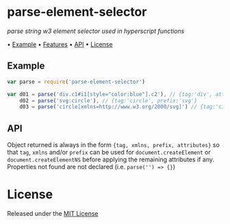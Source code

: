 <!-- markdownlint-disable MD004 MD007 MD010 MD041 MD022 MD024 MD032 MD036 -->

# parse-element-selector

*parse string w3 element selector used in hyperscript functions*

• [Example](#example) • [Features](#features) • [API](#api) • [License](#license)

## Example

```javascript
var parse = require('parse-element-selector')

var d01 = parse('div.c1#i1[style="color:blue"].c2'), // {tag:'div', attributes:{id:'i1', class:'c1 c2'}}
    d02 = parse('svg:circle'), // {tag:'circle', prefix:'svg'}
    d03 = parse('circle[xmlns=http://www.w3.org/2000/svg]') // {tag:'circle', xmlns: 'http://www.w3.org/2000/svg'}
```

## API

Object returned is always in the form `{tag, xmlns, prefix, attributes}` so that `tag`, `xmlns` and/or `prefix`
can be used for `document.createElement` or `document.createElementNS` before applying the remaining attributes if any.
Properties not found are not declared (i.e. `parse('') => {}`)

# License

Released under the [MIT License](http://www.opensource.org/licenses/MIT)
